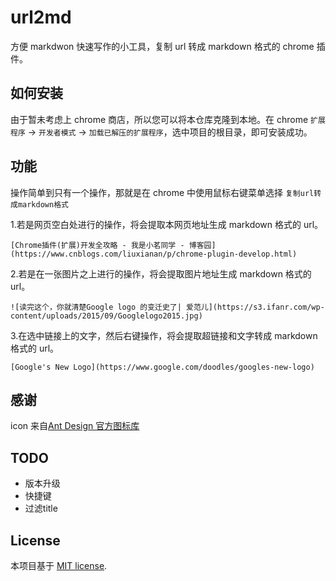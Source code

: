 # url2md

方便 markdwon 快速写作的小工具，复制 url 转成 markdown 格式的 chrome 插件。

## 如何安装

由于暂未考虑上 chrome 商店，所以您可以将本仓库克隆到本地。在 chrome `扩展程序` -> `开发者模式` -> `加载已解压的扩展程序`，选中项目的根目录，即可安装成功。

## 功能

操作简单到只有一个操作，那就是在 chrome 中使用鼠标右键菜单选择 `复制url转成markdown格式`

1.若是网页空白处进行的操作，将会提取本网页地址生成 markdown 格式的 url。

```text
[Chrome插件(扩展)开发全攻略 - 我是小茗同学 - 博客园](https://www.cnblogs.com/liuxianan/p/chrome-plugin-develop.html)
```
 
2.若是在一张图片之上进行的操作，将会提取图片地址生成 markdown 格式的 url。

```text
![读完这个，你就清楚Google logo 的变迁史了| 爱范儿](https://s3.ifanr.com/wp-content/uploads/2015/09/Googlelogo2015.jpg)
```

3.在选中链接上的文字，然后右键操作，将会提取超链接和文字转成 markdown 格式的 url。

```text
[Google's New Logo](https://www.google.com/doodles/googles-new-logo)
```

## 感谢

icon 来自[Ant Design 官方图标库](https://www.iconfont.cn/collections/detail?spm=a313x.7781069.1998910419.dc64b3430&cid=9402)

## TODO

- 版本升级
- 快捷键
- 过滤title

## License

本项目基于 [MIT license](https://opensource.org/licenses/MIT).
